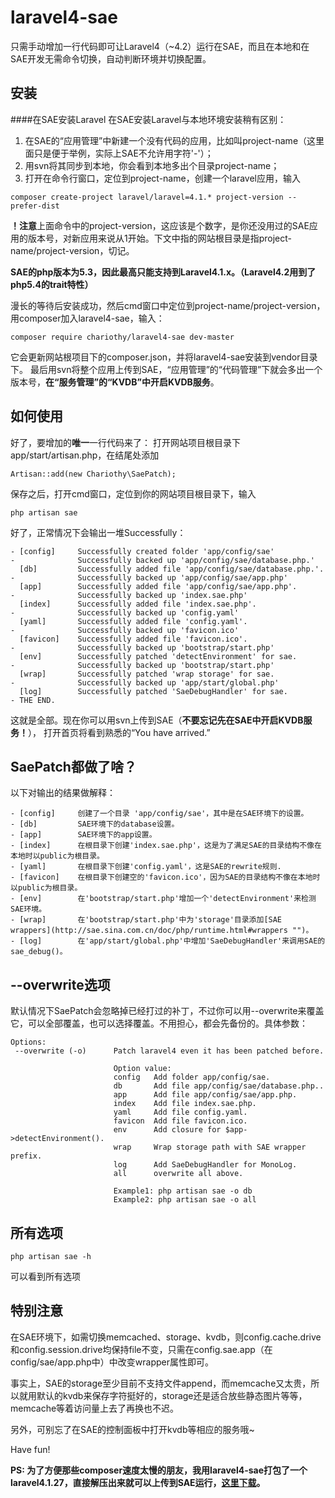 laravel4-sae
============
只需手动增加一行代码即可让Laravel4（~4.2）运行在SAE，而且在本地和在SAE开发无需命令切换，自动判断环境并切换配置。

## 安装

####在SAE安装Laravel
在SAE安装Laravel与本地环境安装稍有区别：

1. 在SAE的“应用管理”中新建一个没有代码的应用，比如叫project-name（这里面只是便于举例，实际上SAE不允许用字符'-'）；
2. 用svn将其同步到本地，你会看到本地多出个目录project-name；
3. 打开在命令行窗口，定位到project-name，创建一个laravel应用，输入

```
composer create-project laravel/laravel=4.1.* project-version --prefer-dist
```
**！注意**上面命令中的project-version，这应该是个数字，是你还没用过的SAE应用的版本号，对新应用来说从1开始。下文中指的网站根目录是指project-name/project-version，切记。

**SAE的php版本为5.3，因此最高只能支持到Laravel4.1.x。（Laravel4.2用到了php5.4的trait特性）**

漫长的等待后安装成功，然后cmd窗口中定位到project-name/project-version，用composer加入laravel4-sae，输入：

```
composer require chariothy/laravel4-sae dev-master
```

它会更新网站根项目下的composer.json，并将laravel4-sae安装到vendor目录下。
最后用svn将整个应用上传到SAE，“应用管理”的“代码管理”下就会多出一个版本号，**在“服务管理”的“KVDB”中开启KVDB服务**。

## 如何使用

好了，要增加的**唯一**一行代码来了：
打开网站项目根目录下app/start/artisan.php，在结尾处添加
```
Artisan::add(new Chariothy\SaePatch);
```
保存之后，打开cmd窗口，定位到你的网站项目根目录下，输入
```
php artisan sae
```
好了，正常情况下会输出一堆Successfully：
```
- [config]     Successfully created folder 'app/config/sae'
-              Successfully backed up 'app/config/sae/database.php.'
  [db]         Successfully added file 'app/config/sae/database.php.'.
-              Successfully backed up 'app/config/sae/app.php'
  [app]        Successfully added file 'app/config/sae/app.php'.
-              Successfully backed up 'index.sae.php'
  [index]      Successfully added file 'index.sae.php'.
-              Successfully backed up 'config.yaml'
  [yaml]       Successfully added file 'config.yaml'.
-              Successfully backed up 'favicon.ico'
  [favicon]    Successfully added file 'favicon.ico'.
-              Successfully backed up 'bootstrap/start.php'
  [env]        Successfully patched 'detectEnvironment' for sae.
-              Successfully backed up 'bootstrap/start.php'
  [wrap]       Successfully patched 'wrap storage' for sae.
-              Successfully backed up 'app/start/global.php'
  [log]        Successfully patched 'SaeDebugHandler' for sae.
- THE END.
```
这就是全部。现在你可以用svn上传到SAE（**不要忘记先在SAE中开启KVDB服务！**），
打开首页将看到熟悉的“You have arrived.”

## SaePatch都做了啥？
以下对输出的结果做解释：
```
- [config]     创建了一个目录 'app/config/sae'，其中是在SAE环境下的设置。
- [db]         SAE环境下的database设置。
- [app]        SAE环境下的app设置。
- [index]      在根目录下创建'index.sae.php'，这是为了满足SAE的目录结构不像在本地时以public为根目录。
- [yaml]       在根目录下创建'config.yaml'，这是SAE的rewrite规则.
- [favicon]    在根目录下创建空的'favicon.ico'，因为SAE的目录结构不像在本地时以public为根目录。
- [env]        在'bootstrap/start.php'增加一个'detectEnvironment'来检测SAE环境。
- [wrap]       在'bootstrap/start.php'中为'storage'目录添加[SAE wrappers](http://sae.sina.com.cn/doc/php/runtime.html#wrappers "")。
- [log]        在'app/start/global.php'中增加'SaeDebugHandler'来调用SAE的sae_debug()。
```

## --overwrite选项
默认情况下SaePatch会忽略掉已经打过的补丁，不过你可以用--overwrite来覆盖它，可以全部覆盖，也可以选择覆盖。不用担心，都会先备份的。具体参数：
```
Options:
 --overwrite (-o)      Patch laravel4 even it has been patched before.

                       Option value:
                       config   Add folder app/config/sae.
                       db       Add file app/config/sae/database.php..
                       app      Add file app/config/sae/app.php.
                       index    Add file index.sae.php.
                       yaml     Add file config.yaml.
                       favicon  Add file favicon.ico.
                       env      Add closure for $app->detectEnvironment().
                       wrap     Wrap storage path with SAE wrapper prefix.
                       log      Add SaeDebugHandler for MonoLog.
                       all      overwrite all above.

                       Example1: php artisan sae -o db
                       Example2: php artisan sae -o all
```

## 所有选项
```
php artisan sae -h
```
可以看到所有选项

## 特别注意
在SAE环境下，如需切换memcached、storage、kvdb，则config.cache.drive和config.session.drive均保持file不变，只需在config.sae.app（在config/sae/app.php中）中改变wrapper属性即可。

事实上，SAE的storage至少目前不支持文件append，而memcache又太贵，所以就用默认的kvdb来保存字符挺好的，storage还是适合放些静态图片等等，memcache等着访问量上去了再换也不迟。

另外，可别忘了在SAE的控制面板中打开kvdb等相应的服务哦~

Have fun!

**PS: 为了方便那些composer速度太慢的朋友，我用laravel4-sae打包了一个laravel4.1.27，直接解压出来就可以上传到SAE运行，[这里下载](http://download.csdn.net/detail/thy38/8053521 "")。**